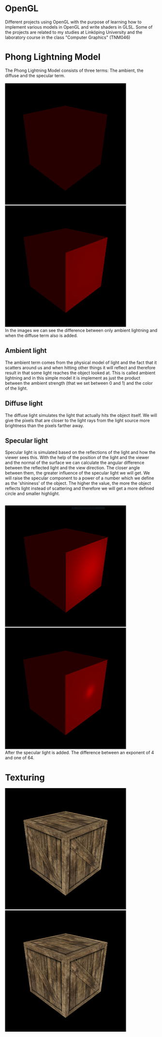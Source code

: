 # OpenGL
Different projects using OpenGL with the purpose of learning how to implement various models in OpenGL and write shaders in GLSL. Some of the projects are related to my studies at Linköping University and the laboratory course in the class "Computer Graphics" (TNM046)

# Phong Lightning Model

The Phong Lightning Model consists of three terms: The ambient, the diffuse and the specular term. 
<br/><br/>
<img src="images/ambient.PNG" width="400" height="400"/> <img src="images/ambientANDdiffuse.PNG" width="400" height="400"/>
<br/>
In the images we can see the difference between only ambient lightning and when the diffuse term also is added. 
<h2>Ambient light</h2>
The ambient term comes from the physical model of light and the fact that it scatters around us and when hitting other things it will reflect and therefore result in that some light reaches the object looked at. This is called ambient lightning and in this simple model it is implement as just the product between the ambient strength (that we set between 0 and 1) and the color of the light. 
<h2>Diffuse light</h2>
The diffuse light simulates the light that actually hits the object itself. We will give the pixels that are closer to the light rays from the light source more brightness than the pixels farther away. 
<h2>Specular light</h2>
Specular light is simulated based on the reflections of the light and how the viewer sees this. With the help of the position of the light and the viewer and the normal of the surface we can calculate the angular difference between the reflected light and the view direction. The closer angle between them, the greater influence of the specular light we will get. We will raise the specular component to a power of a number which we define as the 'shininess' of the object. The higher the value, the more the object reflects light instead of scattering and therefore we will get a more defined circle and smaller highlight. 
<br/>
<br/>


<img src="images/ads4.PNG" width="400" height="400"/> <img src="images/ads64.PNG" width="400" height="400"/>
<br/>
After the specular light is added. The difference between an exponent of 4 and one of 64.  




# Texturing

<img src="images/textured.PNG" width="400" height="400"/> <img src="images/textured.PNG" width="400" height="400"/>
